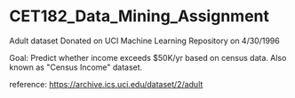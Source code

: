 # CET182_Data_Mining_Assignment

Adult dataset
Donated on UCI Machine Learning Repository on 4/30/1996

Goal:
Predict whether income exceeds $50K/yr based on census data. Also known as "Census Income" dataset.

reference: https://archive.ics.uci.edu/dataset/2/adult
